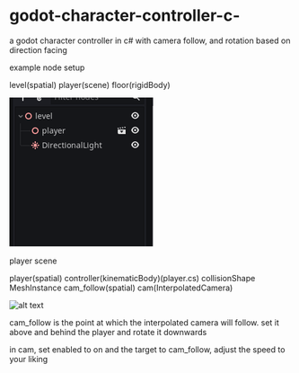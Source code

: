 # godot-character-controller-c-
a godot character controller in c# with camera follow, and rotation based on direction facing

example node setup

level(spatial)
    player(scene)
    floor(rigidBody)
    
  ![alt text](https://github.com/spicylemonade/godot-character-controller-c-/blob/main/unknown.png)

  player scene
  
  player(spatial)
      controller(kinematicBody)(player.cs)
      collisionShape
      MeshInstance
      cam_follow(spatial)
    cam(InterpolatedCamera)
    
   ![alt text](http://url/to/img.png)

   cam_follow is the point at which the interpolated camera will follow. set it above and behind the player and rotate it downwards
   
   in cam, set enabled to on and the target to cam_follow, adjust the speed to your liking
